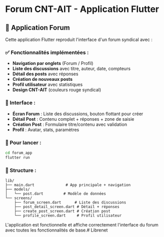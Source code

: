 # Forum CNT-AIT - Application Flutter

## 📱 Application Forum

Cette application Flutter reproduit l'interface d'un forum syndical avec :

### ✅ Fonctionnalités implémentées :
- **Navigation par onglets** (Forum / Profil)
- **Liste des discussions** avec titre, auteur, date, compteurs
- **Détail des posts** avec réponses
- **Création de nouveaux posts**
- **Profil utilisateur** avec statistiques
- **Design CNT-AIT** (couleurs rouge syndical)

### 🎨 Interface :
- **Écran Forum** : Liste des discussions, bouton flottant pour créer
- **Détail Post** : Contenu complet + réponses + zone de saisie
- **Création Post** : Formulaire titre/contenu avec validation
- **Profil** : Avatar, stats, paramètres

### 🚀 Pour lancer :
```bash
cd forum_app
flutter run
```

### 📂 Structure :
```
lib/
├── main.dart              # App principale + navigation
├── models/
│   └── post.dart         # Modèle de données
└── screens/
    ├── forum_screen.dart      # Liste des discussions
    ├── post_detail_screen.dart # Détail + réponses
    ├── create_post_screen.dart # Création post
    └── profile_screen.dart     # Profil utilisateur
```

L'application est fonctionnelle et affiche correctement l'interface du forum avec toutes les fonctionnalités de base.# Librenet
